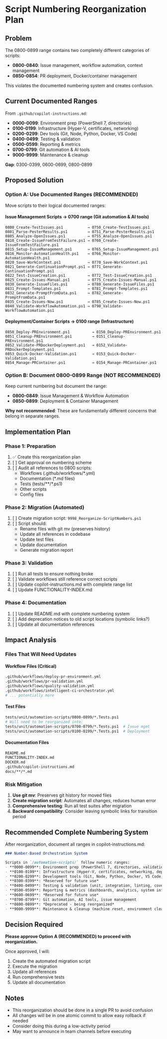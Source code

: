 # Script Numbering Reorganization Plan

## Problem

The 0800-0899 range contains two completely different categories of scripts:
- **0800-0840**: Issue management, workflow automation, context management
- **0850-0854**: PR deployment, Docker/container management

This violates the documented numbering system and creates confusion.

## Current Documented Ranges

From `.github/copilot-instructions.md`:
- **0000-0099**: Environment prep (PowerShell 7, directories)
- **0100-0199**: Infrastructure (Hyper-V, certificates, networking)  
- **0200-0299**: Dev tools (Git, Node, Python, Docker, VS Code)
- **0400-0499**: Testing & validation
- **0500-0599**: Reporting & metrics
- **0700-0799**: Git automation & AI tools
- **9000-9999**: Maintenance & cleanup

**Gap**: 0300-0399, 0600-0699, 0800-0899

## Proposed Solution

### Option A: Use Documented Ranges (RECOMMENDED)

Move scripts to their logical documented ranges:

#### Issue Management Scripts → 0700 range (Git automation & AI tools)
```
0800_Create-TestIssues.ps1           → 0750_Create-TestIssues.ps1
0801_Parse-PesterResults.ps1         → 0751_Parse-PesterResults.ps1
0805_Analyze-OpenIssues.ps1          → 0755_Analyze-OpenIssues.ps1
0810_Create-IssueFromTestFailure.ps1 → 0760_Create-IssueFromTestFailure.ps1
0815_Setup-IssueManagement.ps1       → 0765_Setup-IssueManagement.ps1
0816_Monitor-AutomationHealth.ps1    → 0766_Monitor-AutomationHealth.ps1
0820_Save-WorkContext.ps1            → 0770_Save-WorkContext.ps1
0821_Generate-ContinuationPrompt.ps1 → 0771_Generate-ContinuationPrompt.ps1
0822_Test-IssueCreation.ps1          → 0772_Test-IssueCreation.ps1
0825_Create-Issues-Manual.ps1        → 0775_Create-Issues-Manual.ps1
0830_Generate-IssueFiles.ps1         → 0780_Generate-IssueFiles.ps1
0831_Prompt-Templates.ps1            → 0781_Prompt-Templates.ps1
0832_Generate-PromptFromData.ps1     → 0782_Generate-PromptFromData.ps1
0835_Create-Issues-Now.ps1           → 0785_Create-Issues-Now.ps1
0840_Validate-WorkflowAutomation.ps1 → 0790_Validate-WorkflowAutomation.ps1
```

#### Deployment/Container Scripts → 0100 range (Infrastructure)
```
0850_Deploy-PREnvironment.ps1          → 0150_Deploy-PREnvironment.ps1
0851_Cleanup-PREnvironment.ps1         → 0151_Cleanup-PREnvironment.ps1
0852_Validate-PRDockerDeployment.ps1   → 0152_Validate-PRDockerDeployment.ps1
0853_Quick-Docker-Validation.ps1       → 0153_Quick-Docker-Validation.ps1
0854_Manage-PRContainer.ps1            → 0154_Manage-PRContainer.ps1
```

### Option B: Document 0800-0899 Range (NOT RECOMMENDED)

Keep current numbering but document the range:
- **0800-0849**: Issue Management & Workflow Automation
- **0850-0899**: Deployment & Container Management

**Why not recommended**: These are fundamentally different concerns that belong in separate ranges.

## Implementation Plan

### Phase 1: Preparation
1. ✅ Create this reorganization plan
2. [ ] Get approval on numbering scheme
3. [ ] Audit all references to 0800 scripts:
   - Workflows (.github/workflows/*.yml)
   - Documentation (*.md files)
   - Tests (tests/**/*.ps1)
   - Other scripts
   - Config files

### Phase 2: Migration (Automated)
1. [ ] Create migration script: `9998_Reorganize-ScriptNumbers.ps1`
2. [ ] Script should:
   - Rename files with git mv (preserves history)
   - Update all references in codebase
   - Update test files
   - Update documentation
   - Generate migration report

### Phase 3: Validation
1. [ ] Run all tests to ensure nothing broke
2. [ ] Validate workflows still reference correct scripts
3. [ ] Update copilot-instructions.md with complete range list
4. [ ] Update FUNCTIONALITY-INDEX.md

### Phase 4: Documentation
1. [ ] Update README.md with complete numbering system
2. [ ] Add deprecation notices to old script locations (symbolic links?)
3. [ ] Update all documentation references

## Impact Analysis

### Files That Will Need Updates

#### Workflow Files (Critical)
```bash
.github/workflows/deploy-pr-environment.yml
.github/workflows/pr-validation.yml
.github/workflows/quality-validation.yml
.github/workflows/intelligent-ci-orchestrator.yml
# ... potentially more
```

#### Test Files
```bash
tests/unit/automation-scripts/0800-0899/*.Tests.ps1
# Will need to be reorganized into:
tests/unit/automation-scripts/0700-0799/*.Tests.ps1  # Issue mgmt
tests/unit/automation-scripts/0100-0199/*.Tests.ps1  # Deployment
```

#### Documentation Files
```bash
README.md
FUNCTIONALITY-INDEX.md
DOCKER.md
.github/copilot-instructions.md
docs/**/*.md
```

### Risk Mitigation

1. **Use git mv**: Preserves git history for moved files
2. **Create migration script**: Automates all changes, reduces human error
3. **Comprehensive testing**: Run all test suites after migration
4. **Backward compatibility**: Consider leaving symbolic links for transition period

## Recommended Complete Numbering System

After reorganization, document all ranges in copilot-instructions.md:

```markdown
### Number-Based Orchestration System

Scripts in `/automation-scripts/` follow numeric ranges:
- **0000-0099**: Environment prep (PowerShell 7, directories, validation tools)
- **0100-0199**: Infrastructure (Hyper-V, certificates, networking, deployments, containers)
- **0200-0299**: Development tools (Git, Node, Python, Docker, VS Code, AI CLIs)
- **0300-0399**: *Reserved for future use*
- **0400-0499**: Testing & validation (unit, integration, linting, coverage)
- **0500-0599**: Reporting & metrics (dashboards, analytics, system info)
- **0600-0699**: *Reserved for future use*
- **0700-0799**: Git automation, AI tools, issue management
- **0800-0899**: *Deprecated - being reorganized*
- **9000-9999**: Maintenance & cleanup (machine reset, environment cleanup)
```

## Decision Required

**Please approve Option A (RECOMMENDED) to proceed with reorganization.**

Once approved, I will:
1. Create the automated migration script
2. Execute the migration
3. Update all references
4. Run comprehensive tests
5. Update all documentation

## Notes

- This reorganization should be done in a single PR to avoid confusion
- All changes will be in one atomic commit to allow easy rollback if needed
- Consider doing this during a low-activity period
- May want to announce in team channels before executing
